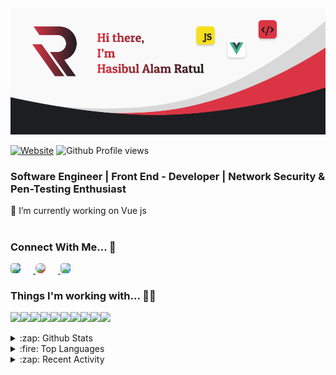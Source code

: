 <img src="https://raw.githubusercontent.com/ratul16/ratul16/master/img/banner.png">

[![Website](https://img.shields.io/website?label=Website&style=for-the-badge&url=https://ratul16.netlify.app/)](https://ratul16.netlify.app/)
![Github Profile views](https://gpvc.arturio.dev/ratul16)


### Software Engineer | Front End - Developer | Network Security & Pen-Testing Enthusiast


🔭 I’m currently working on Vue js  
<br>

### Connect With Me... 🤝

<a href="https://www.linkedin.com/in/ratul16/" >
    <img style="background-color:#0077B5; border-radius:5px; margin-right:20px;" width="32" src="https://simpleicons.org/icons/linkedin.svg"/>
</a>

<a href="https://www.instagram.com/hasib.ratul/" >
    <img width="32" style="background-color:#DC3545; border-radius:10px; margin-right:20px;" src="https://simpleicons.org/icons/instagram.svg"/>
</a>

<a href="https://twitter.com/hasib_ratul08"  >
    <img width="32" style="background-color:#1DA1F2; border-radius:5px" src="https://simpleicons.org/icons/twitter.svg"/>
</a>



### Things I'm working with... 👨‍💻
<div style="display:flex;">
   <img src="https://img.shields.io/badge/vuejs%20-%2335495e.svg?&style=for-the-badge&logo=vue.js&logoColor=%234FC08D"/>

   <img src="https://img.shields.io/badge/javascript%20-%23323330.svg?&style=for-the-badge&logo=javascript&logoColor=%23F7DF1E"/>

   <img src="https://img.shields.io/badge/SASS%20-hotpink.svg?&style=for-the-badge&logo=SASS&logoColor=white"/>

   <img src="https://img.shields.io/badge/html5%20-%23E34F26.svg?&style=for-the-badge&logo=html5&logoColor=white"/>

   <img src="https://img.shields.io/badge/css3%20-%231572B6.svg?&style=for-the-badge&logo=css3&logoColor=white"/>

   <img src="https://img.shields.io/badge/bootstrap%20-%23563D7C.svg?&style=for-the-badge&logo=bootstrap&logoColor=white"/>

   <img src="https://img.shields.io/badge/jquery%20-%230769AD.svg?&style=for-the-badge&logo=jquery&logoColor=white"/>

   <img src="https://img.shields.io/badge/mysql-%2300f.svg?&style=for-the-badge&logo=mysql&logoColor=white"/>

   <img src="https://img.shields.io/badge/git%20-%23F05033.svg?&style=for-the-badge&logo=git&logoColor=white"/>

   <img src="https://img.shields.io/badge/github%20-%23121011.svg?&style=for-the-badge&logo=github&logoColor=white"/>
</div>

<br>

<details>
  <summary>:zap: Github Stats</summary>
    
  <br>
  
  <img align="center" alt="ratul16's Github Stats" src="https://github-readme-stats.ratul16.vercel.app/api?username=ratul16&show_icons=true&hide_border=true&theme=dracula&hide=prs" />

</details>

<details>
  <summary>:fire: Top Languages</summary>
  <br>
  <img align="center" alt="ratul16's Github lang used" src="https://github-readme-stats.ratul16.vercel.app/api/top-langs/?username=ratul16&layout=compact" />
</details>


<details>
  <summary>:zap: Recent Activity</summary>
  <br>
  <!--START_SECTION:activity-->


1. 🎉 Merged PR [#1](https://github.com//ratul16/atmos/pull/1) in [ratul16/atmos](https://github.com//ratul16/atmos)

2. 🎉 Merged PR [#2](https://github.com//ratul16/atmos/pull/2) in [ratul16/atmos](https://github.com//ratul16/atmos)

3. 🎉 Merged PR [#1](https://github.com//ratul16/InVoicing/pull/1) in [ratul16/InVoicing](https://github.com//ratul16/InVoicing)

4. 🎉 Merged PR [#3](https://github.com//ratul16/InVoicing/pull/3) in [ratul16/InVoicing](https://github.com//ratul16/InVoicing)

5. 🎉 Merged PR [#2](https://github.com//ratul16/InVoicing/pull/2) in [ratul16/InVoicing](https://github.com//ratul16/InVoicing)


  <!--END_SECTION:activity-->
</details>

